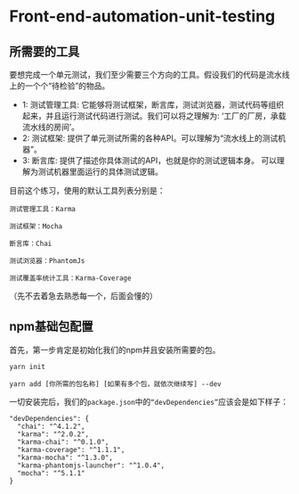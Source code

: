 # Front-end-automation-unit-testing

## 所需要的工具

  要想完成一个单元测试，我们至少需要三个方向的工具。假设我们的代码是流水线上的一个个“待检验”的物品。

  - 1: 测试管理工具: 它能够将测试框架，断言库，测试浏览器，测试代码等组织起来，并且运行测试代码进行测试。我们可以将之理解为: ‘工厂的厂房，承载流水线的房间’。
  - 2: 测试框架: 提供了单元测试所需的各种API。可以理解为“流水线上的测试机器”。
  - 3: 断言库: 提供了描述你具体测试的API，也就是你的测试逻辑本身。 可以理解为测试机器里面运行的具体测试逻辑。


  目前这个练习，使用的默认工具列表分别是：

  ```
  测试管理工具：Karma

  测试框架：Mocha

  断言库：Chai

  测试浏览器：PhantomJs

  测试覆盖率统计工具：Karma-Coverage 
  ```

  （先不去着急去熟悉每一个，后面会懂的） 

  ## npm基础包配置

  首先，第一步肯定是初始化我们的npm并且安装所需要的包。

  ```
  yarn init

  yarn add [你所需的包名称] [如果有多个包，就依次继续写] --dev
  ```

  一切安装完后，我们的`package.json`中的`“devDependencies”`应该会是如下样子：

  ```
  "devDependencies": {
    "chai": "^4.1.2",
    "karma": "^2.0.2",
    "karma-chai": "^0.1.0",
    "karma-coverage": "^1.1.1",
    "karma-mocha": "^1.3.0",
    "karma-phantomjs-launcher": "^1.0.4",
    "mocha": "^5.1.1"
  }
  ```

  ## 

